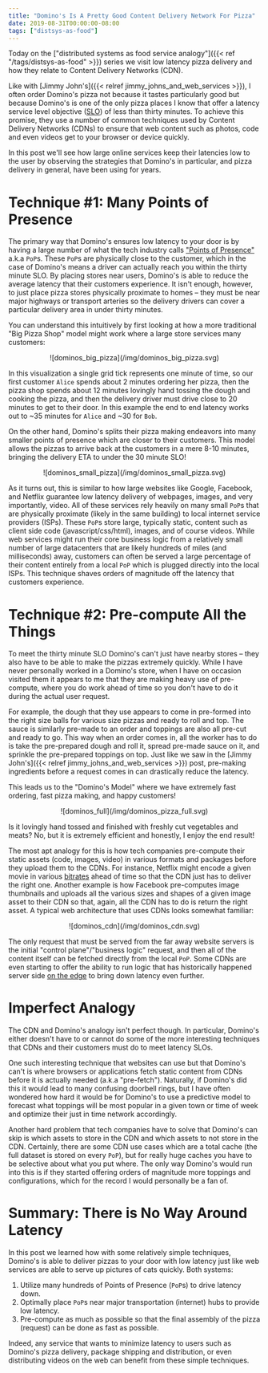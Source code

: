 ```yaml
---
title: "Domino's Is A Pretty Good Content Delivery Network For Pizza"
date: 2019-08-31T00:00:00-08:00
tags: ["distsys-as-food"]
---
```

Today on the
["distributed systems as food service analogy"]({{< ref "/tags/distsys-as-food" >}})
series we visit low latency pizza delivery and how they relate to Content
Delivery Networks (CDN).

Like with [Jimmy John's]({{< relref jimmy_johns_and_web_services >}}), I often
order Domino's pizza not because it tastes particularly good but because
Domino's is one of the only pizza places I know that offer a latency service
level objective ([SLO](https://en.wikipedia.org/wiki/Service-level_objective))
of less than thirty minutes. To achieve this promise, they use a number of
common techniques used by Content Delivery Networks (CDNs) to ensure that web
content such as photos, code and even videos get to your browser or device
quickly.

In this post we'll see how large online services keep their latencies low to
the user by observing the strategies that Domino's in particular, and pizza
delivery in general, have been using for years.

Technique #1: Many Points of Presence
=====================================

The primary way that Domino's ensures low latency to your door is by having
a large number of what the tech industry calls ["Points of
Presence"](https://en.wikipedia.org/wiki/Point_of_presence) a.k.a `PoP`s. These
`PoP`s are physically close to the customer, which in the case of Domino's
means a driver can actually reach you within the thirty minute SLO. By placing
stores near users, Domino's is able to reduce the average latency that their
customers experience. It isn't enough, however, to just place pizza stores
physically proximate to homes – they must be near major highways or transport
arteries so the delivery drivers can cover a particular delivery area in under
thirty minutes.

You can understand this intuitively by first looking at how a more traditional
"Big Pizza Shop" model might work where a large store services many customers:

<center>![dominos_big_pizza](/img/dominos_big_pizza.svg)</center>

In this visualization a single grid tick represents one minute of time, so
our first customer `Alice` spends about 2 minutes ordering her pizza, then the
pizza shop spends about 12 minutes lovingly hand tossing the dough and cooking
the pizza, and then the delivery driver must drive close to 20 minutes to get
to their door. In this example the end to end latency works out to ~35 minutes
for `Alice` and ~30 for `Bob`.

On the other hand, Domino's splits their pizza making endeavors into many
smaller points of presence which are closer to their customers. This model
allows the pizzas to arrive back at the customers in a mere 8-10 minutes,
bringing the delivery ETA to under the 30 minute SLO!

<center>![dominos_small_pizza](/img/dominos_small_pizza.svg)</center>

As it turns out, this is similar to how large websites like Google, Facebook,
and Netflix guarantee low latency delivery of webpages, images, and very
importantly, video. All of these services rely heavily on many small `PoP`s that
are physically proximate (likely in the same building) to local internet
service providers (ISPs). These `PoP`s store large, typically static, content
such as client side code (javascript/css/html), images, and of course videos.
While web services might run their core business logic from a relatively small
number of large datacenters that are likely hundreds of miles (and
milliseconds) away, customers can often be served a large percentage of their
content entirely from a local `PoP` which is plugged directly into the local
ISPs. This technique shaves orders of magnitude off the latency that customers
experience.

Technique #2: Pre-compute All the Things
========================================

To meet the thirty minute SLO Domino's can't just have nearby stores – they
also have to be able to make the pizzas extremely quickly. While I have
never personally worked in a Domino's store, when I have on occasion visited
them it appears to me that they are making heavy use of pre-compute, where
you do work ahead of time so you don't have to do it during the actual user
request.

For example, the dough that they use appears to come in pre-formed into the
right size balls for various size pizzas and ready to roll and top. The sauce
is similarly pre-made to an order and toppings are also all pre-cut and ready
to go. This way when an order comes in, all the worker has to do is take the
pre-prepared dough and roll it, spread pre-made sauce on it, and sprinkle the
pre-prepared toppings on top. Just like we saw in the [Jimmy John's]({{< relref
jimmy_johns_and_web_services >}}) post, pre-making ingredients before a request
comes in can drastically reduce the latency.

This leads us to the "Domino's Model" where we have extremely fast ordering,
fast pizza making, and happy customers!

<center>![dominos_full](/img/dominos_pizza_full.svg)</center>

Is it lovingly hand tossed and finished with freshly cut vegetables and meats?
No, but it is extremely efficient and honestly, I enjoy the end result!

The most apt analogy for this is how tech companies pre-compute their
static assets (code, images, video) in various formats and packages before
they upload them to the CDNs. For instance, Netflix might encode a given movie
in various
[bitrates](https://medium.com/netflix-techblog/per-title-encode-optimization-7e99442b62a2)
ahead of time so that the CDN just has to deliver the right one. Another
example is how Facebook pre-computes image thumbnails and uploads all the
various sizes and shapes of a given image asset to their CDN so that, again,
all the CDN has to do is return the right asset. A typical web architecture
that uses CDNs looks somewhat familiar:

<center>![dominos_cdn](/img/dominos_cdn.svg)</center>

The only request that must be served from the far away website servers is the
initial "control plane"/"business logic" request, and then all of the content
itself can be fetched directly from the local `PoP`. Some CDNs are even
starting to offer the ability to run logic that has historically happened
server side
[on the edge](https://blog.cloudflare.com/cloudflare-workers-unleashed/) to
bring down latency even further.

Imperfect Analogy
=================

The CDN and Domino's analogy isn't perfect though. In particular, Domino's
either doesn't have to or cannot do some of the more interesting techniques
that CDNs and their customers must do to meet latency SLOs.

One such interesting technique that websites can use but that Domino's can't is
where browsers or applications fetch static content from CDNs before it is
actually needed (a.k.a "pre-fetch").  Naturally, if Domino's did this it would
lead to many confusing doorbell rings, but I have often wondered how hard it
would be for Domino's to use a predictive model to forecast what toppings will
be most popular in a given town or time of week and optimize their just in time
network accordingly.

Another hard problem that tech companies have to solve that Domino's can skip
is which assets to store in the CDN and which assets to not store in the CDN.
Certainly, there are some CDN use cases which are a total cache (the full
dataset is stored on every `PoP`), but for really huge caches you have to be
selective about what you put where. The only way Domino's would run into this
is if they started offering orders of magnitude more toppings and configurations,
which for the record I would personally be a fan of.

Summary: There is No Way Around Latency
=======================================

In this post we learned how with some relatively simple techniques, Domino's is
able to deliver pizzas to your door with low latency just like web services are able to
serve up pictures of cats quickly. Both systems:

1. Utilize many hundreds of Points of Presence (`PoP`s) to drive latency
   down.
2. Optimally place `PoP`s near major transportation (internet) hubs to
   provide low latency.
3. Pre-compute as much as possible so that the final assembly of the
   pizza (request) can be done as fast as possible.

Indeed, any service that wants to minimize latency to users such as Domino's
pizza delivery, package shipping and distribution, or even distributing
videos on the web can benefit from these simple techniques.
